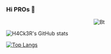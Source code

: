 ### Hi PROs 👋
<p align="center"><img src="https://user-images.githubusercontent.com/46929618/150071352-0321e505-255d-4034-b884-fb166cc7e488.gif" alt="Bt">
  
![H4Ck3R's GitHub stats](https://github-readme-stats.vercel.app/api?username=h4ck3r0&show_icons=true&theme=algolia )


[![Top Langs](https://github-readme-stats.vercel.app/api/top-langs/?username=h4ck3r0&layout=compact)](https://github.com/anuraghazra/github-readme-stats)
